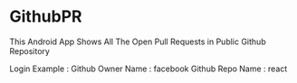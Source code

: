 # GithubPR
This Android App Shows All The Open Pull Requests in Public Github Repository

Login Example :
      Github Owner Name : facebook
      Github Repo Name  : react
